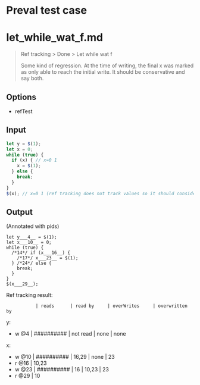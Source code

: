 # Preval test case

# let_while_wat_f.md

> Ref tracking > Done > Let while wat f
>
> Some kind of regression. At the time of writing, the final x was marked as only able
> to reach the initial write. It should be conservative and say both.

## Options

- refTest

## Input

`````js filename=intro
let y = $(1);
let x = 0;
while (true) {
  if (x) { // x=0 1
    x = $(1);
  } else {
    break;
  }
}
$(x); // x=0 1 (ref tracking does not track values so it should consider if(x) reachable)
`````

## Output

(Annotated with pids)

`````filename=intro
let y___4__ = $(1);
let x___10__ = 0;
while (true) {
  /*14*/ if (x___16__) {
    /*17*/ x___23__ = $(1);
  } /*24*/ else {
    break;
  }
}
$(x___29__);
`````

Ref tracking result:

               | reads      | read by     | overWrites     | overwritten by
y:
  - w @4       | ########## | not read    | none           | none

x:
  - w @10      | ########## | 16,29       | none           | 23
  - r @16      | 10,23
  - w @23      | ########## | 16          | 10,23          | 23
  - r @29      | 10

